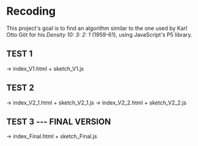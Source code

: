# Recoding

This project's goal is to find an algorithm similar to the one used by Karl Otto Göt for his *Density 10: 3: 2: 1* (1959-61), using JavaScript's P5 library.

## TEST 1
-> index_V1.html + sketch_V1.js

## TEST 2
-> index_V2_1.html + sketch_V2_1.js
-> index_V2_2.html + sketch_V2_2.js

## TEST 3 --- FINAL VERSION
-> index_Final.html + sketch_Final.js
